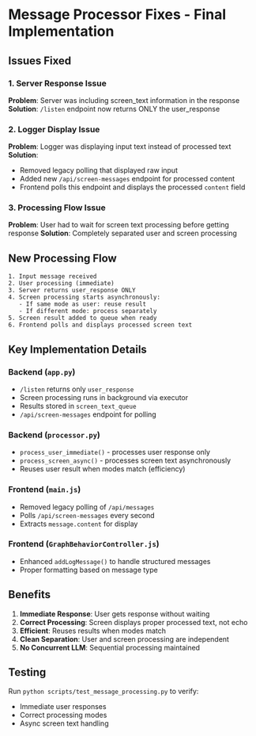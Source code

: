 # Message Processor Fixes - Final Implementation

## Issues Fixed

### 1. Server Response Issue
**Problem**: Server was including screen_text information in the response
**Solution**: `/listen` endpoint now returns ONLY the user_response

### 2. Logger Display Issue  
**Problem**: Logger was displaying input text instead of processed text
**Solution**: 
- Removed legacy polling that displayed raw input
- Added new `/api/screen-messages` endpoint for processed content
- Frontend polls this endpoint and displays the processed `content` field

### 3. Processing Flow Issue
**Problem**: User had to wait for screen text processing before getting response
**Solution**: Completely separated user and screen processing

## New Processing Flow

```
1. Input message received
2. User processing (immediate)
3. Server returns user_response ONLY
4. Screen processing starts asynchronously:
   - If same mode as user: reuse result
   - If different mode: process separately
5. Screen result added to queue when ready
6. Frontend polls and displays processed screen text
```

## Key Implementation Details

### Backend (`app.py`)
- `/listen` returns only `user_response`
- Screen processing runs in background via executor
- Results stored in `screen_text_queue` 
- `/api/screen-messages` endpoint for polling

### Backend (`processor.py`)
- `process_user_immediate()` - processes user response only
- `process_screen_async()` - processes screen text asynchronously
- Reuses user result when modes match (efficiency)

### Frontend (`main.js`)
- Removed legacy polling of `/api/messages`
- Polls `/api/screen-messages` every second
- Extracts `message.content` for display

### Frontend (`GraphBehaviorController.js`)
- Enhanced `addLogMessage()` to handle structured messages
- Proper formatting based on message type

## Benefits

1. **Immediate Response**: User gets response without waiting
2. **Correct Processing**: Screen displays proper processed text, not echo
3. **Efficient**: Reuses results when modes match
4. **Clean Separation**: User and screen processing are independent
5. **No Concurrent LLM**: Sequential processing maintained

## Testing

Run `python scripts/test_message_processing.py` to verify:
- Immediate user responses
- Correct processing modes
- Async screen text handling
